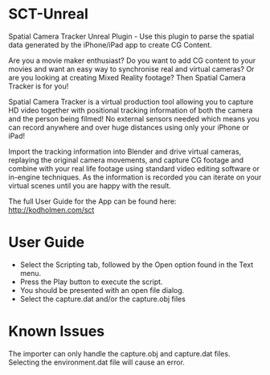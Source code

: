 # SCT-Unreal
Spatial Camera Tracker Unreal Plugin - Use this plugin to parse the spatial data generated by the iPhone/iPad app to create CG Content.

Are you a movie maker enthusiast? Do you want to add CG content to your movies and want an easy way to synchronise real and virtual cameras? Or are you looking at creating Mixed Reality footage? Then Spatial Camera Tracker is for you!

Spatial Camera Tracker is a virtual production tool allowing you to capture HD video together with positional tracking information of both the camera and the person being filmed! No external sensors needed which means you can record anywhere and over huge distances using only your iPhone or iPad!

Import the tracking information into Blender and drive virtual cameras, replaying the original camera movements, and capture CG footage and combine with your real life footage using standard video editing software or in-engine techniques. As the information is recorded you can iterate on your virtual scenes until you are happy with the result.

The full User Guide for the App can be found here: http://kodholmen.com/sct

# User Guide
* Select the Scripting tab, followed by the Open option found in the Text menu.
* Press the Play button to execute the script.
* You should be presented with an open file dialog.
* Select the capture.dat and/or the capture.obj files

# Known Issues
The importer can only handle the capture.obj and capture.dat files. Selecting the environment.dat file will cause an error.
